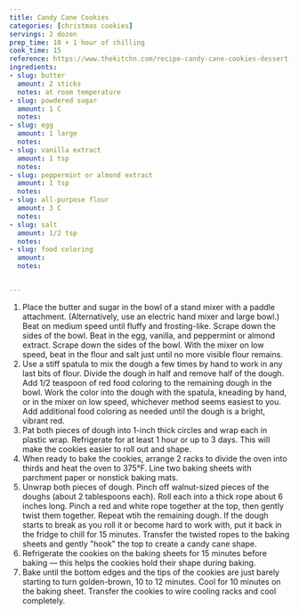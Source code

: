 ```yaml
---
title: Candy Cane Cookies
categories: [christmas cookies]
servings: 2 dozen
prep_time: 10 + 1 hour of chilling
cook_time: 15
reference: https://www.thekitchn.com/recipe-candy-cane-cookies-dessert-recipes-from-the-kitchn-213928
ingredients:
- slug: butter
  amount: 2 sticks
  notes: at room temperature
- slug: powdered sugar
  amount: 1 C
  notes:
- slug: egg
  amount: 1 large
  notes:
- slug: vanilla extract
  amount: 1 tsp
  notes:
- slug: peppermint or almond extract
  amount: 1 tsp
  notes:
- slug: all-purpose flour
  amount: 3 C
  notes:
- slug: salt
  amount: 1/2 tsp
  notes:
- slug: food coloring
  amount:
  notes:


---
```


1. Place the butter and sugar in the bowl of a stand mixer with a paddle attachment. (Alternatively, use an electric hand mixer and large bowl.) Beat on medium speed until fluffy and frosting-like. Scrape down the sides of the bowl. Beat in the egg, vanilla, and peppermint or almond extract. Scrape down the sides of the bowl. With the mixer on low speed, beat in the flour and salt just until no more visible flour remains.
2. Use a stiff spatula to mix the dough a few times by hand to work in any last bits of flour. Divide the dough in half and remove half of the dough. Add 1/2 teaspoon of red food coloring to the remaining dough in the bowl. Work the color into the dough with the spatula, kneading by hand, or in the mixer on low speed, whichever method seems easiest to you. Add additional food coloring as needed until the dough is a bright, vibrant red.
3. Pat both pieces of dough into 1-inch thick circles and wrap each in plastic wrap. Refrigerate for at least 1 hour or up to 3 days. This will make the cookies easier to roll out and shape.
4. When ready to bake the cookies, arrange 2 racks to divide the oven into thirds and heat the oven to 375°F. Line two baking sheets with parchment paper or nonstick baking mats.
5. Unwrap both pieces of dough. Pinch off walnut-sized pieces of the doughs (about 2 tablespoons each). Roll each into a thick rope about 6 inches long. Pinch a red and white rope together at the top, then gently twist them together. Repeat wtih the remaining dough. If the dough starts to break as you roll it or become hard to work with, put it back in the fridge to chill for 15 minutes. Transfer the twisted ropes to the baking sheets and gently "hook" the top to create a candy cane shape.
6. Refrigerate the cookies on the baking sheets for 15 minutes before baking — this helps the cookies hold their shape during baking.
7. Bake until the bottom edges and the tips of the cookies are just barely starting to turn golden-brown, 10 to 12 minutes. Cool for 10 minutes on the baking sheet. Transfer the cookies to wire cooling racks and cool completely.

